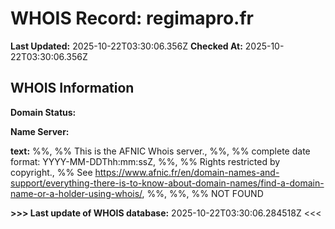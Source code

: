 # WHOIS Record: regimapro.fr

**Last Updated:** 2025-10-22T03:30:06.356Z
**Checked At:** 2025-10-22T03:30:06.356Z

## WHOIS Information

**Domain Status:** 

**Name Server:** 

**text:** %%, %% This is the AFNIC Whois server., %%, %% complete date format: YYYY-MM-DDThh:mm:ssZ, %%, %% Rights restricted by copyright., %% See https://www.afnic.fr/en/domain-names-and-support/everything-there-is-to-know-about-domain-names/find-a-domain-name-or-a-holder-using-whois/, %%, %%, %% NOT FOUND

**>>> Last update of WHOIS database:** 2025-10-22T03:30:06.284518Z <<<

